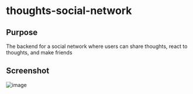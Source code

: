 # thoughts-social-network

## Purpose
The backend for a social network where users can share thoughts, react to thoughts, and make friends

## Screenshot
![image](https://user-images.githubusercontent.com/64660713/183536160-2f43f4bb-6275-42c5-afe8-9db3a0065e28.png)
